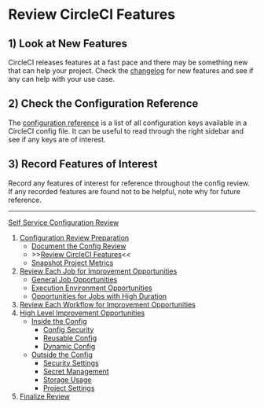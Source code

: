 # Review CircleCI Features

## 1) Look at New Features

CircleCI releases features at a fast pace and there may be something new that can help your project. Check the [changelog](https://circleci.com/changelog/) for new features and see if any can help with your use case.

## 2) Check the Configuration Reference

The [configuration reference](https://circleci.com/docs/configuration-reference/) is a list of all configuration keys available in a CircleCI config file. It can be useful to read through the right sidebar and see if any keys are of interest.

## 3) Record Features of Interest

Record any features of interest for reference throughout the config review. If any recorded features are found not to be helpful, note why for future reference.

---

[Self Service Configuration Review](self_service_config_review.md)

1. [Configuration Review Preparation](review_preparation.md)
    - [Document the Config Review](document_review.md)
    - \>\>[Review CircleCI Features](review_features.md)<<
    - [Snapshot Project Metrics](snapshot_metrics.md)
2. [Review Each Job for Improvement Opportunities](job_review/job_review.md)
    - [General Job Opportunities](job_review/general_opportunities.md)
    - [Execution Environment Opportunities](job_review/execution_environment.md)
    - [Opportunities for Jobs with High Duration](job_review/high_duration.md)
3. [Review Each Workflow for Improvement Opportunities](workflow_review/workflow_review.md)
4. [High Level Improvement Opportunities](high_level_recommendations/high_level_recommendations.md)
    - [Inside the Config](high_level_recommendations/inside_config/inside_config.md)
        - [Config Security](high_level_recommendations/inside_config/config_security.md)
        - [Reusable Config](high_level_recommendations/inside_config/reusable_config.md)
        - [Dynamic Config](high_level_recommendations/inside_config/dynamic_config.md)
    - [Outside the Config](high_level_recommendations/outside_config/outside_config.md)
        - [Security Settings](high_level_recommendations/outside_config/security_settings.md)
        - [Secret Management](high_level_recommendations/outside_config/secret_management.md)
        - [Storage Usage](high_level_recommendations/outside_config/storage_usage.md)
        - [Project Settings](high_level_recommendations/outside_config/project_settings.md)
5. [Finalize Review](finalize_review/finalize_review.md)